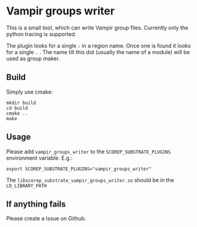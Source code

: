 # Vampir groups writer

This is a small tool, which can write Vampir group files. Currently only the python tracing is supported.

The plugin looks for a single `:` in a region name. Once one is found it looks for a single `.` . The name till this dot (usually the name of a module) will be used as group maker.

## Build
Simply use cmake:

```
mkdir build
cd build
cmake ..
make
```

## Usage

Please add `vampir_groups_writer` to the `SCOREP_SUBSTRATE_PLUGINS` environment variable. E.g.:
```
export SCOREP_SUBSTRATE_PLUGINS="vampir_groups_writer" 
```

The `libscorep_substrate_vampir_groups_writer.so` should be in the `LD_LIBRARY_PATH`

## If anything fails

Please create a Issue on Github. 